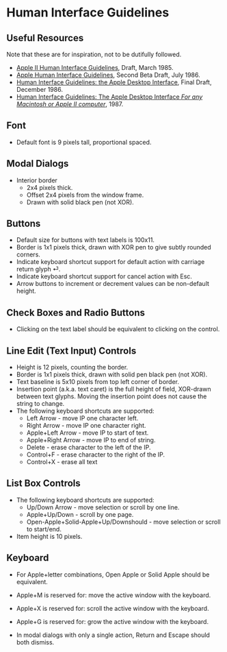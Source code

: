 # Human Interface Guidelines

## Useful Resources

Note that these are for inspiration, not to be dutifully followed.

* [Apple II Human Interface Guidelines](https://archive.org/details/Apple2HIG1985), Draft, March 1985.
* [Apple Human Interface Guidelines](https://www.brutaldeluxe.fr/documentation/cortland/v1_06_HumanInterfaceGuidelines.pdf), Second Beta Draft, July 1986.
* [Human Interface Guidelines: the Apple Desktop Interface](https://archive.org/details/human-interface-guidelines), Final Draft, December 1986.
* [Human Interface Guidelines: The Apple Desktop Interface _For any Macintosh or Apple II computer_](https://archive.org/details/applehumaninterf00appl), 1987.

## Font

* Default font is 9 pixels tall, proportional spaced.

## Modal Dialogs

* Interior border
  * 2x4 pixels thick.
  * Offset 2x4 pixels from the window frame.
  * Drawn with solid black pen (not XOR).

## Buttons

* Default size for buttons with text labels is 100x11.
* Border is 1x1 pixels thick, drawn with XOR pen to give subtly rounded corners.
* Indicate keyboard shortcut support for default action with carriage return glyph ⏎.
* Indicate keyboard shortcut support for cancel action with Esc.
* Arrow buttons to increment or decrement values can be non-default height.

## Check Boxes and Radio Buttons

* Clicking on the text label should be equivalent to clicking on the control.

## Line Edit (Text Input) Controls

* Height is 12 pixels, counting the border.
* Border is 1x1 pixels thick, drawn with solid pen black pen (not XOR).
* Text baseline is 5x10 pixels from top left corner of border.
* Insertion point (a.k.a. text caret) is the full height of field, XOR-drawn between text glyphs. Moving the insertion point does not cause the string to change.
* The following keyboard shortcuts are supported:
  * Left Arrow - move IP one character left.
  * Right Arrow - move IP one character right.
  * Apple+Left Arrow - move IP to start of text.
  * Apple+Right Arrow - move IP to end of string.
  * Delete - erase character to the left of the IP.
  * Control+F - erase character to the right of the IP.
  * Control+X - erase all text

## List Box Controls

* The following keyboard shortcuts are supported:
  * Up/Down Arrow - move selection or scroll by one line.
  * Apple+Up/Down - scroll by one page.
  * Open-Apple+Solid-Apple+Up/Downshould - move selection or scroll to start/end.
* Item height is 10 pixels.

## Keyboard

* For Apple+letter combinations, Open Apple or Solid Apple should be equivalent.

* Apple+M is reserved for: move the active window with the keyboard.
* Apple+X is reserved for: scroll the active window with the keyboard.
* Apple+G is reserved for: grow the active window with the keyboard.

* In modal dialogs with only a single action, Return and Escape should both dismiss.
